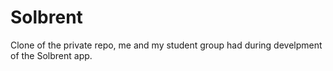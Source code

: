 # Solbrent
Clone of the private repo, me and my student group had during develpment of the Solbrent app.
